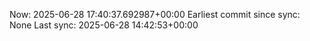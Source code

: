 Now: 2025-06-28 17:40:37.692987+00:00 Earliest commit since sync: None Last sync: 2025-06-28 14:42:53+00:00
